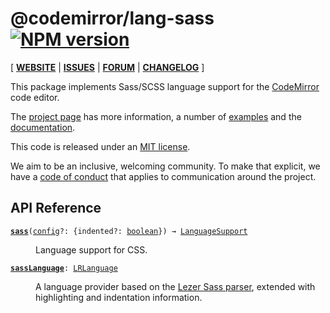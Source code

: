 <!-- NOTE: README.md is generated from src/README.md -->

# @codemirror/lang-sass [![NPM version](https://img.shields.io/npm/v/@codemirror/lang-sass.svg)](https://www.npmjs.org/package/@codemirror/lang-sass)

[ [**WEBSITE**](https://codemirror.net/) | [**ISSUES**](https://github.com/codemirror/dev/issues) | [**FORUM**](https://discuss.codemirror.net/c/next/) | [**CHANGELOG**](https://github.com/codemirror/lang-sass/blob/main/CHANGELOG.md) ]

This package implements Sass/SCSS language support for the
[CodeMirror](https://codemirror.net/) code editor.

The [project page](https://codemirror.net/) has more information, a
number of [examples](https://codemirror.net/examples/) and the
[documentation](https://codemirror.net/docs/).

This code is released under an
[MIT license](https://github.com/codemirror/lang-css/tree/main/LICENSE).

We aim to be an inclusive, welcoming community. To make that explicit,
we have a [code of
conduct](http://contributor-covenant.org/version/1/1/0/) that applies
to communication around the project.

## API Reference

<dl>
<dt id="user-content-sass">
  <code><strong><a href="#user-content-sass">sass</a></strong>(<a id="user-content-sass^config" href="#user-content-sass^config">config</a>&#8288;?: {indented&#8288;?: <a href="https://developer.mozilla.org/en-US/docs/Web/JavaScript/Reference/Global_Objects/Boolean">boolean</a>}) → <a href="https://codemirror.net/docs/ref#language.LanguageSupport">LanguageSupport</a></code></dt>

<dd><p>Language support for CSS.</p>
</dd>
<dt id="user-content-sasslanguage">
  <code><strong><a href="#user-content-sasslanguage">sassLanguage</a></strong>: <a href="https://codemirror.net/docs/ref#language.LRLanguage">LRLanguage</a></code></dt>

<dd><p>A language provider based on the <a href="https://github.com/lezer-parser/sass">Lezer Sass
parser</a>, extended with
highlighting and indentation information.</p>
</dd>
</dl>
